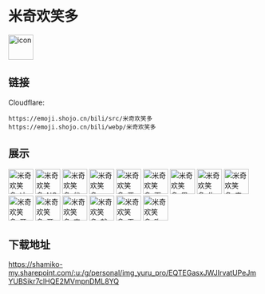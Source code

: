 # 米奇欢笑多
<img src="https://emoji.shojo.cn/bili/src/米奇欢笑多/icon.png" width="50" height="50" alt="icon">

## 链接
Cloudflare:
```
https://emoji.shojo.cn/bili/src/米奇欢笑多
https://emoji.shojo.cn/bili/webp/米奇欢笑多
```
## 展示
<img src="https://emoji.shojo.cn/bili/src/米奇欢笑多/米奇欢笑多-冲呀.png" width="50" height="50" alt="米奇欢笑多-冲呀">
<img src="https://emoji.shojo.cn/bili/src/米奇欢笑多/米奇欢笑多-NO SERVICE.png" width="50" height="50" alt="米奇欢笑多-NO SERVICE">
<img src="https://emoji.shojo.cn/bili/src/米奇欢笑多/米奇欢笑多-优雅.png" width="50" height="50" alt="米奇欢笑多-优雅">
<img src="https://emoji.shojo.cn/bili/src/米奇欢笑多/米奇欢笑多-一起唱.png" width="50" height="50" alt="米奇欢笑多-一起唱">
<img src="https://emoji.shojo.cn/bili/src/米奇欢笑多/米奇欢笑多-严肃.png" width="50" height="50" alt="米奇欢笑多-严肃">
<img src="https://emoji.shojo.cn/bili/src/米奇欢笑多/米奇欢笑多-下次一定.png" width="50" height="50" alt="米奇欢笑多-下次一定">
<img src="https://emoji.shojo.cn/bili/src/米奇欢笑多/米奇欢笑多-思考.png" width="50" height="50" alt="米奇欢笑多-思考">
<img src="https://emoji.shojo.cn/bili/src/米奇欢笑多/米奇欢笑多-生气.png" width="50" height="50" alt="米奇欢笑多-生气">
<img src="https://emoji.shojo.cn/bili/src/米奇欢笑多/米奇欢笑多-来了来了.png" width="50" height="50" alt="米奇欢笑多-来了来了">
<img src="https://emoji.shojo.cn/bili/src/米奇欢笑多/米奇欢笑多-开心.png" width="50" height="50" alt="米奇欢笑多-开心">
<img src="https://emoji.shojo.cn/bili/src/米奇欢笑多/米奇欢笑多-开车.png" width="50" height="50" alt="米奇欢笑多-开车">
<img src="https://emoji.shojo.cn/bili/src/米奇欢笑多/米奇欢笑多-害羞.png" width="50" height="50" alt="米奇欢笑多-害羞">
<img src="https://emoji.shojo.cn/bili/src/米奇欢笑多/米奇欢笑多-就这？.png" width="50" height="50" alt="米奇欢笑多-就这？">
<img src="https://emoji.shojo.cn/bili/src/米奇欢笑多/米奇欢笑多-干杯.png" width="50" height="50" alt="米奇欢笑多-干杯">
<img src="https://emoji.shojo.cn/bili/src/米奇欢笑多/米奇欢笑多-吹走.png" width="50" height="50" alt="米奇欢笑多-吹走">

## 下载地址

https://shamiko-my.sharepoint.com/:u:/g/personal/img_yuru_pro/EQTEGasxJWJIrvatUPeJmYUBSikr7clHQE2MVmpnDML8YQ